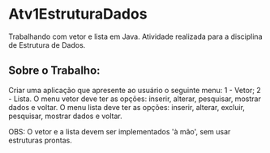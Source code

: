 # Atv1EstruturaDados
Trabalhando com vetor e lista em Java. Atividade realizada para a disciplina de Estrutura de Dados.

## Sobre o Trabalho:
Criar uma aplicação que apresente ao usuário o seguinte menu: 1 - Vetor; 2 - Lista.
O menu vetor deve ter as opções: inserir, alterar, pesquisar, mostrar dados e voltar.
O menu lista deve ter as opções: inserir, alterar, excluir, pesquisar, mostrar dados e voltar.

OBS: O vetor e a lista devem ser implementados 'à mão', sem usar estruturas prontas.
